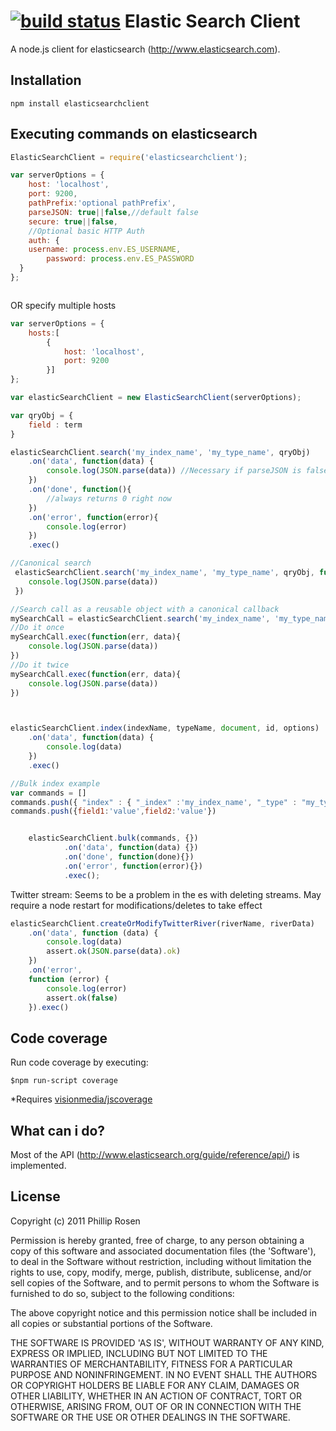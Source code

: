 [![build status](https://secure.travis-ci.org/phillro/node-elasticsearch-client.png)](http://travis-ci.org/phillro/node-elasticsearch-client)
Elastic Search Client
=====================

A node.js client for elasticsearch (http://www.elasticsearch.com). 

## Installation

```
npm install elasticsearchclient
```

## Executing commands on elasticsearch

```javascript
ElasticSearchClient = require('elasticsearchclient');

var serverOptions = {
    host: 'localhost',
    port: 9200,
    pathPrefix:'optional pathPrefix',
    parseJSON: true||false,//default false
    secure: true||false,
    //Optional basic HTTP Auth
    auth: {
   	username: process.env.ES_USERNAME,
    	password: process.env.ES_PASSWORD
  }
};



```


OR specify multiple hosts

```javascript
var serverOptions = {
    hosts:[
        {
            host: 'localhost',
            port: 9200
        }]
};
```

```javascript
var elasticSearchClient = new ElasticSearchClient(serverOptions);

var qryObj = {
    field : term
}

elasticSearchClient.search('my_index_name', 'my_type_name', qryObj)
    .on('data', function(data) {
        console.log(JSON.parse(data)) //Necessary if parseJSON is false
    })
    .on('done', function(){
        //always returns 0 right now
    })
    .on('error', function(error){
        console.log(error)
    })
    .exec()

//Canonical search
 elasticSearchClient.search('my_index_name', 'my_type_name', qryObj, function(err, data){
    console.log(JSON.parse(data))
 })

//Search call as a reusable object with a canonical callback
mySearchCall = elasticSearchClient.search('my_index_name', 'my_type_name', qryObj);
//Do it once
mySearchCall.exec(function(err, data){
    console.log(JSON.parse(data))
})
//Do it twice
mySearchCall.exec(function(err, data){
    console.log(JSON.parse(data))
})



elasticSearchClient.index(indexName, typeName, document, id, options)
    .on('data', function(data) {
        console.log(data)
    })
    .exec()

//Bulk index example
var commands = []
commands.push({ "index" : { "_index" :'my_index_name', "_type" : "my_type_name"} })
commands.push({field1:'value',field2:'value'})


    elasticSearchClient.bulk(commands, {})
            .on('data', function(data) {})
            .on('done', function(done){})
            .on('error', function(error){})
            .exec();

```

Twitter stream:
Seems to be a problem in the es with deleting streams. May require a node restart for modifications/deletes to take effect


```javascript
elasticSearchClient.createOrModifyTwitterRiver(riverName, riverData)
    .on('data', function (data) {
        console.log(data)
        assert.ok(JSON.parse(data).ok)
    })
    .on('error',
    function (error) {
        console.log(error)
        assert.ok(false)
    }).exec()
```
## Code coverage

Run code coverage by executing:

	$npm run-script coverage

*Requires [visionmedia/jscoverage](https://github.com/visionmedia/node-jscoverage)

## What can i do?

Most of the API (http://www.elasticsearch.org/guide/reference/api/) is implemented. 

## License

Copyright (c) 2011 Phillip Rosen

Permission is hereby granted, free of charge, to any person obtaining
a copy of this software and associated documentation files (the
'Software'), to deal in the Software without restriction, including
without limitation the rights to use, copy, modify, merge, publish,
distribute, sublicense, and/or sell copies of the Software, and to
permit persons to whom the Software is furnished to do so, subject to
the following conditions:

The above copyright notice and this permission notice shall be
included in all copies or substantial portions of the Software.

THE SOFTWARE IS PROVIDED 'AS IS', WITHOUT WARRANTY OF ANY KIND,
EXPRESS OR IMPLIED, INCLUDING BUT NOT LIMITED TO THE WARRANTIES OF
MERCHANTABILITY, FITNESS FOR A PARTICULAR PURPOSE AND NONINFRINGEMENT.
IN NO EVENT SHALL THE AUTHORS OR COPYRIGHT HOLDERS BE LIABLE FOR ANY
CLAIM, DAMAGES OR OTHER LIABILITY, WHETHER IN AN ACTION OF CONTRACT,
TORT OR OTHERWISE, ARISING FROM, OUT OF OR IN CONNECTION WITH THE
SOFTWARE OR THE USE OR OTHER DEALINGS IN THE SOFTWARE.
